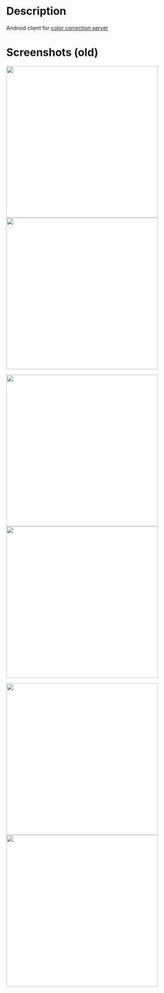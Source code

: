 # Description
Android client for [color correction server](https://github.com/a-tsukanov/color_correction)

# Screenshots (old)
<p float="left">
  <img src=screenshots/01.png width="400" />
  <img src=screenshots/02.png width="400" />
</p>

<p float="left">
  <img src=screenshots/03.png width="400" />
  <img src=screenshots/04.png width="400" />
</p>

<p float="left">
  <img src=screenshots/06.png width="400" />
  <img src=screenshots/07.png width="400" />
</p>
